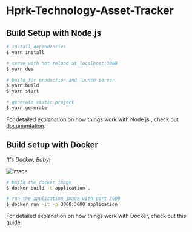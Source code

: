# Hprk-Technology-Asset-Tracker

## Build Setup with Node.js

```bash
# install dependencies
$ yarn install

# serve with hot reload at localhost:3000
$ yarn dev

# build for production and launch server
$ yarn build
$ yarn start

# generate static project
$ yarn generate
```
For detailed explanation on how things work with Node.js , check out [documentation](https://nuxtjs.org).

## Build setup with Docker
*It's Docker, Baby!*

![image](https://alphaville.github.io/optimization-engine/img/docker.gif)

```bash
# build the docker image
$ docker build -t application .

# run the application image with port 3000
$ docker run -it -p 3000:3000 application
```

For detailed explanation on how things work with Docker, check out this [guide](https://dockerize.io/guides/docker-nuxtjs-guide).
